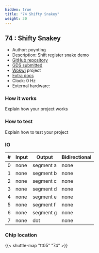 ```yaml
---
hidden: true
title: "74 Shifty Snakey"
weight: 30
---
```


## 74 : Shifty Snakey

* Author: poynting
* Description: Shift register snake demo
* [GitHub repository](https://github.com/poynting/tt5-shiftsnake)
* [GDS submitted](https://github.com/poynting/tt5-shiftsnake/actions/runs/6750358127)
* [Wokwi](https://wokwi.com/projects/380409369220404225) project
* [Extra docs]()
* Clock: 0 Hz
* External hardware: 



### How it works

Explain how your project works


### How to test

Explain how to test your project


### IO

| # | Input        | Output       | Bidirectional      |
|---|--------------|--------------| -------------------|
| 0 | none  | segment a | none |
| 1 | none  | segment b | none |
| 2 | none  | segment c | none |
| 3 | none  | segment d | none |
| 4 | none  | segment e | none |
| 5 | none  | segment f | none |
| 6 | none  | segment g | none |
| 7 | none  | dot | none |

### Chip location

{{< shuttle-map "tt05" "74" >}}
